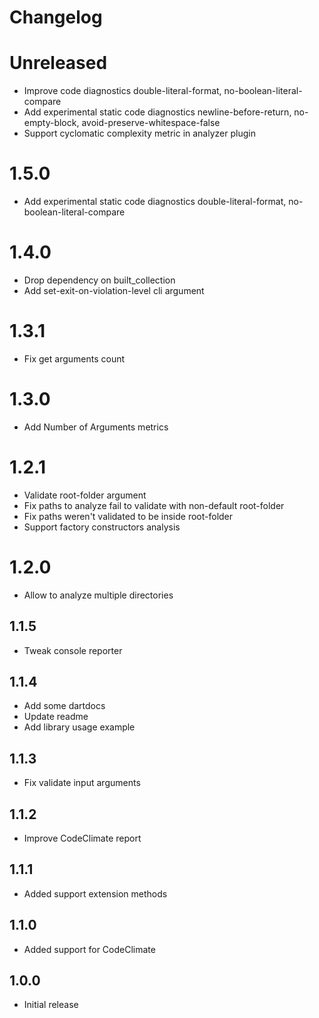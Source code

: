 # Changelog

# Unreleased
- Improve code diagnostics double-literal-format, no-boolean-literal-compare
- Add experimental static code diagnostics newline-before-return, no-empty-block, avoid-preserve-whitespace-false
- Support cyclomatic complexity metric in analyzer plugin

# 1.5.0
- Add experimental static code diagnostics double-literal-format, no-boolean-literal-compare

# 1.4.0
- Drop dependency on built_collection
- Add set-exit-on-violation-level cli argument

# 1.3.1
- Fix get arguments count

# 1.3.0
- Add Number of Arguments metrics

# 1.2.1
- Validate root-folder argument
- Fix paths to analyze fail to validate with non-default root-folder
- Fix paths weren't validated to be inside root-folder
- Support factory constructors analysis

# 1.2.0
- Allow to analyze multiple directories

## 1.1.5
- Tweak console reporter

## 1.1.4
- Add some dartdocs
- Update readme
- Add library usage example

## 1.1.3
- Fix validate input arguments

## 1.1.2
- Improve CodeClimate report

## 1.1.1
- Added support extension methods

## 1.1.0
- Added support for CodeClimate

## 1.0.0
- Initial release
